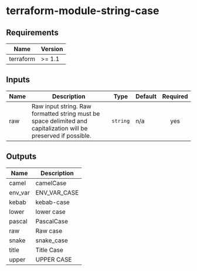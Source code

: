 # terraform-module-string-case

<!-- BEGIN_TF_DOCS -->
## Requirements

| Name | Version |
|------|---------|
| terraform | >= 1.1 |

## Inputs

| Name | Description | Type | Default | Required |
|------|-------------|------|---------|:--------:|
| raw | Raw input string.  Raw formatted string must be space delimited and capitalization will be preserved if possible. | `string` | n/a | yes |

## Outputs

| Name | Description |
|------|-------------|
| camel | camelCase |
| env\_var | ENV\_VAR\_CASE |
| kebab | kebab-case |
| lower | lower case |
| pascal | PascalCase |
| raw | Raw case |
| snake | snake\_case |
| title | Title Case |
| upper | UPPER CASE |
<!-- END_TF_DOCS -->
